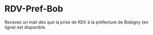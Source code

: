 # RDV-Pref-Bob
Recevez un mail dès que la prise de RDV à la préfecture de Bobigny (en ligne) est disponible.
